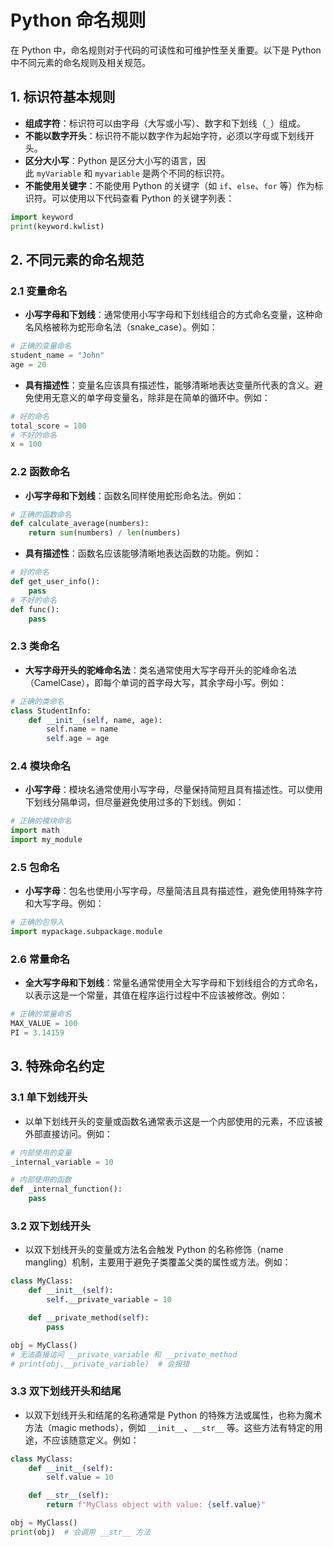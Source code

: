 # Python 命名规则

在 Python 中，命名规则对于代码的可读性和可维护性至关重要。以下是 Python 中不同元素的命名规则及相关规范。

## 1. 标识符基本规则

- **组成字符**：标识符可以由字母（大写或小写）、数字和下划线（`_`）组成。
- **不能以数字开头**：标识符不能以数字作为起始字符，必须以字母或下划线开头。
- **区分大小写**：Python 是区分大小写的语言，因此 `myVariable` 和 `myvariable` 是两个不同的标识符。
- **不能使用关键字**：不能使用 Python 的关键字（如 `if`、`else`、`for` 等）作为标识符。可以使用以下代码查看 Python 的关键字列表：

```python
import keyword
print(keyword.kwlist)
```

## 2. 不同元素的命名规范

### 2.1 变量命名

- **小写字母和下划线**：通常使用小写字母和下划线组合的方式命名变量，这种命名风格被称为蛇形命名法（snake_case）。例如：

```python
# 正确的变量命名
student_name = "John"
age = 20
```

- **具有描述性**：变量名应该具有描述性，能够清晰地表达变量所代表的含义。避免使用无意义的单字母变量名，除非是在简单的循环中。例如：

```python
# 好的命名
total_score = 100
# 不好的命名
x = 100
```

### 2.2 函数命名

- **小写字母和下划线**：函数名同样使用蛇形命名法。例如：

```python
# 正确的函数命名
def calculate_average(numbers):
    return sum(numbers) / len(numbers)
```

- **具有描述性**：函数名应该能够清晰地表达函数的功能。例如：

```python
# 好的命名
def get_user_info():
    pass
# 不好的命名
def func():
    pass
```

### 2.3 类命名

- **大写字母开头的驼峰命名法**：类名通常使用大写字母开头的驼峰命名法（CamelCase），即每个单词的首字母大写，其余字母小写。例如：

```python
# 正确的类命名
class StudentInfo:
    def __init__(self, name, age):
        self.name = name
        self.age = age
```

### 2.4 模块命名

- **小写字母**：模块名通常使用小写字母，尽量保持简短且具有描述性。可以使用下划线分隔单词，但尽量避免使用过多的下划线。例如：

```python
# 正确的模块命名
import math
import my_module
```

### 2.5 包命名

- **小写字母**：包名也使用小写字母，尽量简洁且具有描述性，避免使用特殊字符和大写字母。例如：

```python
# 正确的包导入
import mypackage.subpackage.module
```

### 2.6 常量命名

- **全大写字母和下划线**：常量名通常使用全大写字母和下划线组合的方式命名，以表示这是一个常量，其值在程序运行过程中不应该被修改。例如：

```python
# 正确的常量命名
MAX_VALUE = 100
PI = 3.14159
```

## 3. 特殊命名约定

### 3.1 单下划线开头

- 以单下划线开头的变量或函数名通常表示这是一个内部使用的元素，不应该被外部直接访问。例如：

```python
# 内部使用的变量
_internal_variable = 10

# 内部使用的函数
def _internal_function():
    pass
```

### 3.2 双下划线开头

- 以双下划线开头的变量或方法名会触发 Python 的名称修饰（name mangling）机制，主要用于避免子类覆盖父类的属性或方法。例如：

```python
class MyClass:
    def __init__(self):
        self.__private_variable = 10

    def __private_method(self):
        pass

obj = MyClass()
# 无法直接访问 __private_variable 和 __private_method
# print(obj.__private_variable)  # 会报错
```

### 3.3 双下划线开头和结尾

- 以双下划线开头和结尾的名称通常是 Python 的特殊方法或属性，也称为魔术方法（magic methods），例如 `__init__`、`__str__` 等。这些方法有特定的用途，不应该随意定义。例如：

```python
class MyClass:
    def __init__(self):
        self.value = 10

    def __str__(self):
        return f"MyClass object with value: {self.value}"

obj = MyClass()
print(obj)  # 会调用 __str__ 方法
```
